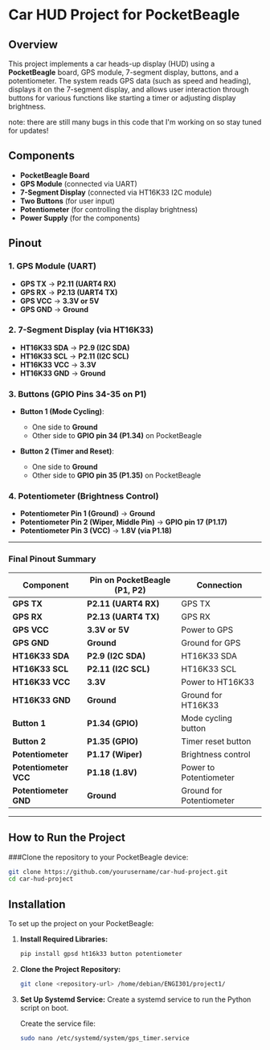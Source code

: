# Car HUD Project for PocketBeagle

## Overview

This project implements a car heads-up display (HUD) using a **PocketBeagle** board, GPS module, 7-segment display, buttons, and a potentiometer. The system reads GPS data (such as speed and heading), displays it on the 7-segment display, and allows user interaction through buttons for various functions like starting a timer or adjusting display brightness. 

note: there are still many bugs in this code that I'm working on so stay tuned for updates!

## Components

- **PocketBeagle Board**
- **GPS Module** (connected via UART)
- **7-Segment Display** (connected via HT16K33 I2C module)
- **Two Buttons** (for user input)
- **Potentiometer** (for controlling the display brightness)
- **Power Supply** (for the components)

## Pinout

### **1. GPS Module (UART)**

- **GPS TX** → **P2.11 (UART4 RX)**
- **GPS RX** → **P2.13 (UART4 TX)**
- **GPS VCC** → **3.3V or 5V**
- **GPS GND** → **Ground**

### **2. 7-Segment Display (via HT16K33)**

- **HT16K33 SDA** → **P2.9 (I2C SDA)**
- **HT16K33 SCL** → **P2.11 (I2C SCL)**
- **HT16K33 VCC** → **3.3V**
- **HT16K33 GND** → **Ground**

### **3. Buttons (GPIO Pins 34-35 on P1)**

- **Button 1 (Mode Cycling)**:
  - One side to **Ground**
  - Other side to **GPIO pin 34 (P1.34)** on PocketBeagle

- **Button 2 (Timer and Reset)**:
  - One side to **Ground**
  - Other side to **GPIO pin 35 (P1.35)** on PocketBeagle

### **4. Potentiometer (Brightness Control)**

- **Potentiometer Pin 1 (Ground)** → **Ground**
- **Potentiometer Pin 2 (Wiper, Middle Pin)** → **GPIO pin 17 (P1.17)**
- **Potentiometer Pin 3 (VCC)** → **1.8V (via P1.18)**

---

### Final Pinout Summary

| **Component**        | **Pin on PocketBeagle (P1, P2)**  | **Connection**         |
|----------------------|-----------------------------------|------------------------|
| **GPS TX**           | **P2.11 (UART4 RX)**              | GPS TX                 |
| **GPS RX**           | **P2.13 (UART4 TX)**              | GPS RX                 |
| **GPS VCC**          | **3.3V or 5V**                    | Power to GPS           |
| **GPS GND**          | **Ground**                        | Ground for GPS         |
| **HT16K33 SDA**      | **P2.9 (I2C SDA)**                | HT16K33 SDA            |
| **HT16K33 SCL**      | **P2.11 (I2C SCL)**               | HT16K33 SCL            |
| **HT16K33 VCC**      | **3.3V**                          | Power to HT16K33       |
| **HT16K33 GND**      | **Ground**                        | Ground for HT16K33     |
| **Button 1**         | **P1.34 (GPIO)**                  | Mode cycling button    |
| **Button 2**         | **P1.35 (GPIO)**                  | Timer reset button     |
| **Potentiometer**    | **P1.17 (Wiper)**                 | Brightness control     |
| **Potentiometer VCC**| **P1.18 (1.8V)**                  | Power to Potentiometer |
| **Potentiometer GND**| **Ground**                        | Ground for Potentiometer|

---

## How to Run the Project

###Clone the repository to your PocketBeagle device:

```bash
git clone https://github.com/yourusername/car-hud-project.git
cd car-hud-project
```
## Installation

To set up the project on your PocketBeagle:

1. **Install Required Libraries:**
    ```bash
    pip install gpsd ht16k33 button potentiometer
    ```

2. **Clone the Project Repository:**
    ```bash
    git clone <repository-url> /home/debian/ENGI301/project1/
    ```

3. **Set Up Systemd Service:**
   Create a systemd service to run the Python script on boot.

   Create the service file:
   ```bash
   sudo nano /etc/systemd/system/gps_timer.service

